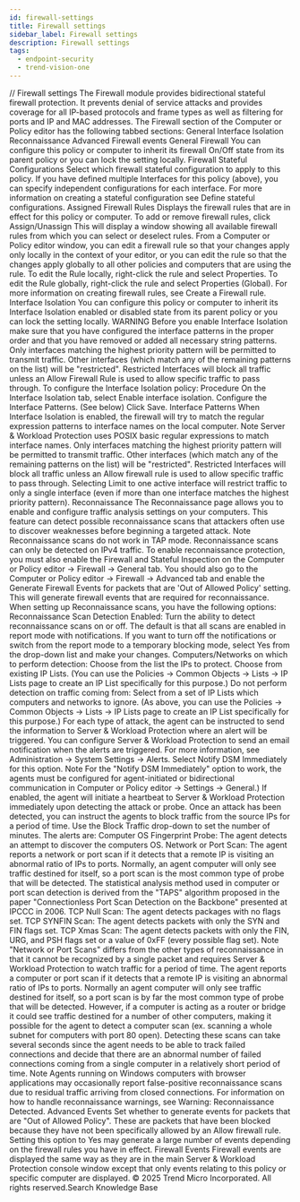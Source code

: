 ```yaml
---
id: firewall-settings
title: Firewall settings
sidebar_label: Firewall settings
description: Firewall settings
tags:
  - endpoint-security
  - trend-vision-one
---
```


/*<![CDATA[*/ $('#title').html($('meta[name=map-description]').attr('content')); /*]]>*/ Firewall settings The Firewall module provides bidirectional stateful firewall protection. It prevents denial of service attacks and provides coverage for all IP-based protocols and frame types as well as filtering for ports and IP and MAC addresses. The Firewall section of the Computer or Policy editor has the following tabbed sections: General Interface Isolation Reconnaissance Advanced Firewall events General Firewall You can configure this policy or computer to inherit its firewall On/Off state from its parent policy or you can lock the setting locally. Firewall Stateful Configurations Select which firewall stateful configuration to apply to this policy. If you have defined multiple Interfaces for this policy (above), you can specify independent configurations for each interface. For more information on creating a stateful configuration see Define stateful configurations. Assigned Firewall Rules Displays the firewall rules that are in effect for this policy or computer. To add or remove firewall rules, click Assign/Unassign This will display a window showing all available firewall rules from which you can select or deselect rules. From a Computer or Policy editor window, you can edit a firewall rule so that your changes apply only locally in the context of your editor, or you can edit the rule so that the changes apply globally to all other policies and computers that are using the rule. To edit the Rule locally, right-click the rule and select Properties. To edit the Rule globally, right-click the rule and select Properties (Global). For more information on creating firewall rules, see Create a Firewall rule. Interface Isolation You can configure this policy or computer to inherit its Interface Isolation enabled or disabled state from its parent policy or you can lock the setting locally. WARNING Before you enable Interface Isolation make sure that you have configured the interface patterns in the proper order and that you have removed or added all necessary string patterns. Only interfaces matching the highest priority pattern will be permitted to transmit traffic. Other interfaces (which match any of the remaining patterns on the list) will be "restricted". Restricted Interfaces will block all traffic unless an Allow Firewall Rule is used to allow specific traffic to pass through. To configure the Interface Isolation policy: Procedure On the Interface Isolation tab, select Enable interface isolation. Configure the Interface Patterns. (See below) Click Save. Interface Patterns When Interface Isolation is enabled, the firewall will try to match the regular expression patterns to interface names on the local computer. Note Server & Workload Protection uses POSIX basic regular expressions to match interface names. Only interfaces matching the highest priority pattern will be permitted to transmit traffic. Other interfaces (which match any of the remaining patterns on the list) will be "restricted". Restricted Interfaces will block all traffic unless an Allow firewall rule is used to allow specific traffic to pass through. Selecting Limit to one active interface will restrict traffic to only a single interface (even if more than one interface matches the highest priority pattern). Reconnaissance The Reconnaissance page allows you to enable and configure traffic analysis settings on your computers. This feature can detect possible reconnaissance scans that attackers often use to discover weaknesses before beginning a targeted attack. Note Reconnaissance scans do not work in TAP mode. Reconnaissance scans can only be detected on IPv4 traffic. To enable reconnaissance protection, you must also enable the Firewall and Stateful Inspection on the Computer or Policy editor → Firewall → General tab. You should also go to the Computer or Policy editor → Firewall → Advanced tab and enable the Generate Firewall Events for packets that are 'Out of Allowed Policy' setting. This will generate firewall events that are required for reconnaissance. When setting up Reconnaissance scans, you have the following options: Reconnaissance Scan Detection Enabled: Turn the ability to detect reconnaissance scans on or off. The default is that all scans are enabled in report mode with notifications. If you want to turn off the notifications or switch from the report mode to a temporary blocking mode, select Yes from the drop-down list and make your changes. Computers/Networks on which to perform detection: Choose from the list the IPs to protect. Choose from existing IP Lists. (You can use the Policies → Common Objects → Lists → IP Lists page to create an IP List specifically for this purpose.) Do not perform detection on traffic coming from: Select from a set of IP Lists which computers and networks to ignore. (As above, you can use the Policies → Common Objects → Lists → IP Lists page to create an IP List specifically for this purpose.) For each type of attack, the agent can be instructed to send the information to Server & Workload Protection where an alert will be triggered. You can configure Server & Workload Protection to send an email notification when the alerts are triggered. For more information, see Administration → System Settings → Alerts. Select Notify DSM Immediately for this option. Note For the "Notify DSM Immediately" option to work, the agents must be configured for agent-initiated or bidirectional communication in Computer or Policy editor → Settings → General.) If enabled, the agent will initiate a heartbeat to Server & Workload Protection immediately upon detecting the attack or probe. Once an attack has been detected, you can instruct the agents to block traffic from the source IPs for a period of time. Use the Block Traffic drop-down to set the number of minutes. The alerts are: Computer OS Fingerprint Probe: The agent detects an attempt to discover the computers OS. Network or Port Scan: The agent reports a network or port scan if it detects that a remote IP is visiting an abnormal ratio of IPs to ports. Normally, an agent computer will only see traffic destined for itself, so a port scan is the most common type of probe that will be detected. The statistical analysis method used in computer or port scan detection is derived from the "TAPS" algorithm proposed in the paper "Connectionless Port Scan Detection on the Backbone" presented at IPCCC in 2006. TCP Null Scan: The agent detects packages with no flags set. TCP SYNFIN Scan: The agent detects packets with only the SYN and FIN flags set. TCP Xmas Scan: The agent detects packets with only the FIN, URG, and PSH flags set or a value of 0xFF (every possible flag set). Note "Network or Port Scans" differs from the other types of reconnaissance in that it cannot be recognized by a single packet and requires Server & Workload Protection to watch traffic for a period of time. The agent reports a computer or port scan if it detects that a remote IP is visiting an abnormal ratio of IPs to ports. Normally an agent computer will only see traffic destined for itself, so a port scan is by far the most common type of probe that will be detected. However, if a computer is acting as a router or bridge it could see traffic destined for a number of other computers, making it possible for the agent to detect a computer scan (ex. scanning a whole subnet for computers with port 80 open). Detecting these scans can take several seconds since the agent needs to be able to track failed connections and decide that there are an abnormal number of failed connections coming from a single computer in a relatively short period of time. Note Agents running on Windows computers with browser applications may occasionally report false-positive reconnaissance scans due to residual traffic arriving from closed connections. For information on how to handle reconnaissance warnings, see Warning: Reconnaissance Detected. Advanced Events Set whether to generate events for packets that are "Out of Allowed Policy". These are packets that have been blocked because they have not been specifically allowed by an Allow firewall rule. Setting this option to Yes may generate a large number of events depending on the firewall rules you have in effect. Firewall Events Firewall events are displayed the same way as they are in the main Server & Workload Protection console window except that only events relating to this policy or specific computer are displayed. © 2025 Trend Micro Incorporated. All rights reserved.Search Knowledge Base